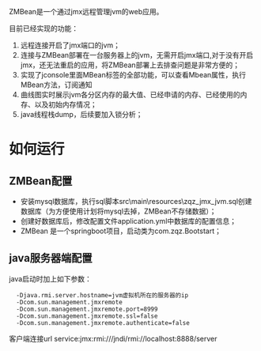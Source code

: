 

ZMBean是一个通过jmx远程管理jvm的web应用。

目前已经实现的功能：
1. 远程连接开启了jmx端口的jvm；
2. 连接与ZMBean部署在一台服务器上的jvm，无需开启jmx端口,对于没有开启jmx，还无法重启的应用，将ZMBean部署上去排查问题是非常方便的；
3. 实现了jconsole里面MBean标签的全部功能，可以查看Mbean属性，执行MBean方法，订阅通知
4. 曲线图实时展示jvm各分区内存的最大值、已经申请的内存、已经使用的内存、以及初始内存情况；
5. java线程栈dump，后续要加入锁分析；


# 如何运行
## ZMBean配置

* 安装mysql数据库，执行sql脚本src\main\resources\zqz_jmx_jvm.sql创建数据库（为方便使用计划将mysql去掉，ZMBean不存储数据）；
* 创建好数据库后，修改配置文件application.yml中数据库的配置信息；
* ZMBean 是一个springboot项目，启动类为com.zqz.Bootstart；

## java服务器端配置
java启动时加上如下参数：
```
  -Djava.rmi.server.hostname=jvm虚拟机所在的服务器的ip 
  -Dcom.sun.management.jmxremote
  -Dcom.sun.management.jmxremote.port=8999
  -Dcom.sun.management.jmxremote.ssl=false
  -Dcom.sun.management.jmxremote.authenticate=false
```
  客户端连接url service:jmx:rmi:///jndi/rmi://localhost:8888/server
